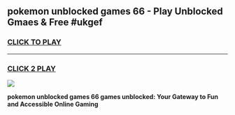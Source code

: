
## pokemon unblocked games 66 - Play Unblocked Gmaes & Free #ukgef
<h3>
<a href="https://news.freeplayer.one?title=pokemon_unblocked_games_66&ref=03M">CLICK TO PLAY</a></h3>
<hr>

<h3>
<a href="https://news.freeplayer.one?title=pokemon_unblocked_games_66&ref=03M">CLICK 2 PLAY</a>
  
</h3>

<a href="https://news.freeplayer.one?title=pokemon_unblocked_games_66&ref=03M"><img src="https://clearcache.store/games.png"></a>


**pokemon unblocked games 66 games unblocked: Your Gateway to Fun and Accessible Online Gaming**
